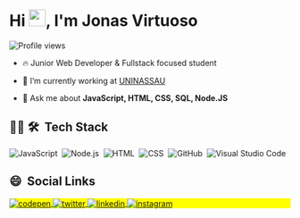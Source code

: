 <h1 align="left">Hi <img src="https://raw.githubusercontent.com/kaueMarques/kaueMarques/master/hi.gif" width="30px">, I'm Jonas Virtuoso</h1>
<p align="left"> <img src="https://komarev.com/ghpvc/?username=jonasvrf123&color=yellow" alt="Profile views"/> </p>

- 🔥 Junior Web Developer & Fullstack focused student

- 🔭 I’m currently working at [UNINASSAU](https://www.uninassau.edu.br/institucional/nacional)

- 💬 Ask me about **JavaScript, HTML, CSS, SQL, Node.JS**


## 🐱‍💻 🛠 &nbsp;Tech Stack

![JavaScript](https://img.shields.io/badge/-JavaScript-05122A?style=flat&logo=javascript)&nbsp;
![Node.js](https://img.shields.io/badge/-Node.js-05122A?style=flat&logo=node.js)&nbsp;
![HTML](https://img.shields.io/badge/-HTML-05122A?style=flat&logo=HTML5)&nbsp;
![CSS](https://img.shields.io/badge/-CSS-05122A?style=flat&logo=CSS3&logoColor=1572B6)&nbsp;
![GitHub](https://img.shields.io/badge/-GitHub-05122A?style=flat&logo=github)&nbsp;
![Visual Studio Code](https://img.shields.io/badge/-Visual%20Studio%20Code-05122A?style=flat&logo=visual-studio-code&logoColor=007ACC)&nbsp;

## 😄 &nbsp;Social Links

<p align="left" style="background:yellow">
<a href="https://codepen.io/jonasvrf123" target="_blank">
  <img align="center" src="https://img.shields.io/badge/-jonasvrf123-05122A?style=flat&logo=codepen" alt="codepen"/>
</a>
<a href="https://twitter.com/jonas_virtuoso" target="_blank">
  <img align="center" src="https://img.shields.io/badge/-JonasVirtuoso-05122A?style=flat&logo=twitter" alt="twitter"/>  
</a>
<a href="https://www.linkedin.com/in/jonas-virtuoso-557a70230/" target="_blank">
  <img align="center" src="https://img.shields.io/badge/-JonasVirtuoso-05122A?style=flat&logo=linkedin" alt="linkedin"/>
</a>
<a href="https://www.instagram.com/jonas.virtuoso/" target="_blank">
 <img align="center" src="https://img.shields.io/badge/-jonas.virtuoso-05122A?style=flat&logo=instagram" alt="instagram"/>
</a>
</p>
